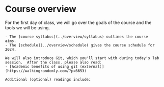 # Course overview


For the first day of class, we will go over the goals of the course and the tools we will be using.

```{seealso}
- The [course syllabus](../overview/syllabus) outlines the course aims.
- The [schedule](../overview/schedule) gives the course schedule for 2024.
```


```{admonition} Lab topic - introduction
We will also introduce Git, which you'll start with during today's lab session.  After the class, please also read:
- [Academic benefits of using git (external)](https://walkingrandomly.com/?p=6653)

Additional (optional) readings include:


```


<!--{cite:t}`Wilson2017` - "Good enough practices in scientific computing"-->

